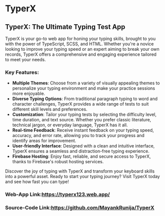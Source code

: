 # TyperX
## TyperX: The Ultimate Typing Test App

TyperX is your go-to web app for honing your typing skills, brought to you with the power of TypeScript, SCSS, and HTML. Whether you're a novice looking to improve your typing speed or an expert aiming to break your own records, TyperX offers a comprehensive and engaging experience tailored to meet your needs.

### Key Features:

- **Multiple Themes**: Choose from a variety of visually appealing themes to personalize your typing environment and make your practice sessions more enjoyable.
- **Diverse Typing Options**: From traditional paragraph typing to word and character challenges, TyperX provides a wide range of tests to suit different skill levels and preferences.
- **Customization**: Tailor your typing tests by selecting the difficulty level, time duration, and text source. Whether you prefer classic literature, technical jargon, or everyday language, TyperX has it all.
- **Real-time Feedback**: Receive instant feedback on your typing speed, accuracy, and error rate, allowing you to track your progress and identify areas for improvement.
- **User-friendly Interface**: Designed with a clean and intuitive interface, TyperX ensures a seamless and distraction-free typing experience.
- **Firebase Hosting**: Enjoy fast, reliable, and secure access to TyperX, thanks to Firebase's robust hosting services.

Discover the joy of typing with TyperX and transform your keyboard skills into a powerful asset. Ready to start your typing journey? Visit TyperX today and see how fast you can type!

### Web-App Link:https://typerx123.web.app/
### Source-Code Link:https://github.com/MayankRunija/TyperX
